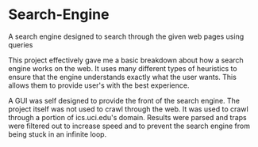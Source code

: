# Search-Engine
A search engine designed to search through the given web pages using queries

This project effectively gave me a basic breakdown about how a search engine works
on the web. It uses many different types of heuristics to ensure that the engine understands
exactly what the user wants. This allows them to provide user's with the best experience. 

A GUI was self designed to provide the front of the search engine.
The project itself was not used to crawl through the web. It was used to crawl through a portion of 
ics.uci.edu's domain. Results were parsed and traps were filtered out to increase speed and to prevent 
the search engine from being stuck in an infinite loop.

